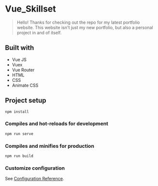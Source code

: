 # Vue_Skillset

> Hello! Thanks for checking out the repo for my latest portfolio website. This website isn't just my new portfolio, but also a personal project in and of itself.

## Built with
* Vue JS
* Vuex
* Vue Router
* HTML
* CSS
* Animate CSS

## Project setup
```
npm install
```

### Compiles and hot-reloads for development
```
npm run serve
```

### Compiles and minifies for production
```
npm run build
```

### Customize configuration
See [Configuration Reference](https://cli.vuejs.org/config/).

